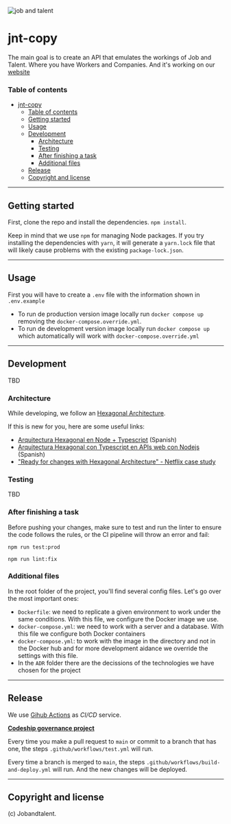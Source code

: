 ![job and talent](https://user-images.githubusercontent.com/48081621/162180679-3f1db5bd-72bc-4300-b99e-91d6c5f0a0e6.png)

# jnt-copy

The main goal is to create an API that emulates the workings of Job and Talent. Where you have Workers and Companies. And it's working on our [website](http://ec2-3-85-237-21.compute-1.amazonaws.com/)

### Table of contents

-   [jnt-copy](#jnt-copy)
    -   [Table of contents](#table-of-contents)
    -   [Getting started](#getting-started)
    -   [Usage](#usage)
    -   [Development](#development)
        -   [Architecture](#architecture)
        -   [Testing](#testing)
        -   [After finishing a task](#after-finishing-a-task)
        -   [Additional files](#additional-files)
    -   [Release](#release)
    -   [Copyright and license](#copyright-and-license)

---

## Getting started

First, clone the repo and install the dependencies.
`npm install`.

Keep in mind that we use `npm` for managing Node packages. If you try installing the dependencies with `yarn`, it will generate a `yarn.lock` file that will likely cause problems with the existing `package-lock.json`.

---

## Usage

First you will have to create a `.env` file with the information shown in `.env.example`

-   To run de production version image locally run `docker compose up` removing the `docker-compose.override.yml`.
-   To run de development version image locally run `docker compose up` which automatically will work with `docker-compose.override.yml`

---

## Development

TBD

### Architecture

While developing, we follow an [Hexagonal Architecture](<https://en.wikipedia.org/wiki/Hexagonal_architecture_(software)>).

If this is new for you, here are some useful links:

-   [Arquitectura Hexagonal en Node + Typescript](https://www.youtube.com/watch?v=b5ngTWAPNeg) (Spanish)
-   [Arquitectura Hexagonal con Typescript en APIs web con Nodejs](https://www.plainconcepts.com/es/recursos/typescript-apis-web-nodejs-arquitectura-hexagonal/) (Spanish)
-   ["Ready for changes with Hexagonal Architecture" - Netflix case study](https://netflixtechblog.com/ready-for-changes-with-hexagonal-architecture-b315ec967749)

### Testing

TBD

### After finishing a task

Before pushing your changes, make sure to test and run the linter to ensure the code follows the rules, or the CI pipeline will throw an error and fail:

`npm run test:prod`

`npm run lint:fix`

### Additional files

In the root folder of the project, you'll find several config files. Let's go over the most important ones:

-   `Dockerfile`: we need to replicate a given environment to work under the same conditions. With this file, we configure the Docker image we use.
-   `docker-compose.yml`: we need to work with a server and a database. With this file we configure both Docker containers
-   `docker-compose.yml`: to work with the image in the directory and not in the Docker hub and for more development aidance we override the settings with this file.
-   In the `ADR` folder there are the decissions of the technologies we have chosen for the project

---

## Release

We use [Gihub Actions](https://github.com/features/actions) as _CI/CD_ service.

**[Codeship governance project](http://ec2-3-85-237-21.compute-1.amazonaws.com/)**

Every time you make a pull request to `main` or commit to a branch that has one, the steps `.github/workflows/test.yml` will run.

Every time a branch is merged to `main`, the steps `.github/workflows/build-and-deploy.yml` will run. And the new changes will be deployed.

---

## Copyright and license

(c) Jobandtalent.

